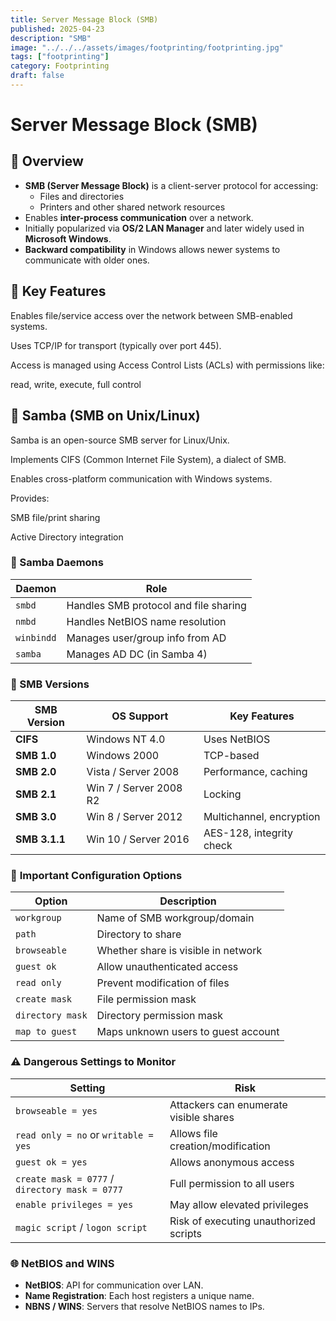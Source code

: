 ```yaml
---
title: Server Message Block (SMB)
published: 2025-04-23
description: "SMB"
image: "../../../assets/images/footprinting/footprinting.jpg"
tags: ["footprinting"]
category: Footprinting
draft: false
---
```

# Server Message Block (SMB)

## 🔹 Overview

- **SMB (Server Message Block)** is a client-server protocol for accessing:
    - Files and directories
    - Printers and other shared network resources
- Enables **inter-process communication** over a network.
- Initially popularized via **OS/2 LAN Manager** and later widely used in **Microsoft Windows**.
- **Backward compatibility** in Windows allows newer systems to communicate with older ones.

## 🔹 Key Features
Enables file/service access over the network between SMB-enabled systems.

Uses TCP/IP for transport (typically over port 445).

Access is managed using Access Control Lists (ACLs) with permissions like:

read, write, execute, full control

## 🐧 Samba (SMB on Unix/Linux)

Samba is an open-source SMB server for Linux/Unix.

Implements CIFS (Common Internet File System), a dialect of SMB.

Enables cross-platform communication with Windows systems.

Provides:

SMB file/print sharing

Active Directory integration

### 🔹 Samba Daemons

| Daemon | Role |
| --- | --- |
| `smbd` | Handles SMB protocol and file sharing |
| `nmbd` | Handles NetBIOS name resolution |
| `winbindd` | Manages user/group info from AD |
| `samba` | Manages AD DC (in Samba 4) |

### 📶 SMB Versions

| SMB Version | OS Support | Key Features |
| --- | --- | --- |
| **CIFS** | Windows NT 4.0 | Uses NetBIOS |
| **SMB 1.0** | Windows 2000 | TCP-based |
| **SMB 2.0** | Vista / Server 2008 | Performance, caching |
| **SMB 2.1** | Win 7 / Server 2008 R2 | Locking |
| **SMB 3.0** | Win 8 / Server 2012 | Multichannel, encryption |
| **SMB 3.1.1** | Win 10 / Server 2016 | AES-128, integrity check |

### 🔐 **Important Configuration Options**

| Option | Description |
| --- | --- |
| `workgroup` | Name of SMB workgroup/domain |
| `path` | Directory to share |
| `browseable` | Whether share is visible in network |
| `guest ok` | Allow unauthenticated access |
| `read only` | Prevent modification of files |
| `create mask` | File permission mask |
| `directory mask` | Directory permission mask |
| `map to guest` | Maps unknown users to guest account |

### ⚠️ **Dangerous Settings to Monitor**

| Setting | Risk |
| --- | --- |
| `browseable = yes` | Attackers can enumerate visible shares |
| `read only = no` or `writable = yes` | Allows file creation/modification |
| `guest ok = yes` | Allows anonymous access |
| `create mask = 0777` / `directory mask = 0777` | Full permission to all users |
| `enable privileges = yes` | May allow elevated privileges |
| `magic script` / `logon script` | Risk of executing unauthorized scripts |

### 🌐 **NetBIOS and WINS**

- **NetBIOS**: API for communication over LAN.
- **Name Registration**: Each host registers a unique name.
- **NBNS / WINS**: Servers that resolve NetBIOS names to IPs.